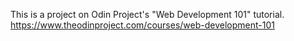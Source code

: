 This is a project on Odin Project's "Web Development 101" tutorial.
https://www.theodinproject.com/courses/web-development-101
